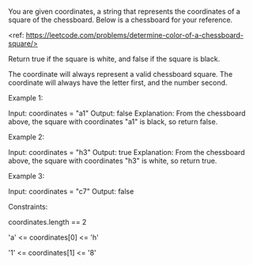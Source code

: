You are given coordinates, a string that represents the coordinates of a square of the chessboard. Below is a chessboard for your reference.

<ref: https://leetcode.com/problems/determine-color-of-a-chessboard-square/>

Return true if the square is white, and false if the square is black.

The coordinate will always represent a valid chessboard square. The coordinate will always have the letter first, and the number second.

 

Example 1:

Input: coordinates = "a1"
Output: false
Explanation: From the chessboard above, the square with coordinates "a1" is black, so return false.

Example 2:

Input: coordinates = "h3"
Output: true
Explanation: From the chessboard above, the square with coordinates "h3" is white, so return true.

Example 3:

Input: coordinates = "c7"
Output: false
 

Constraints:

coordinates.length == 2

'a' <= coordinates[0] <= 'h'

'1' <= coordinates[1] <= '8'
